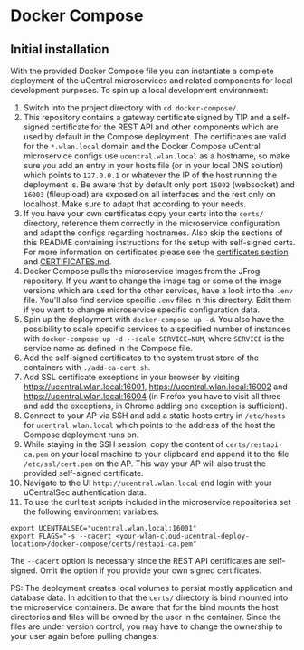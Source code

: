 # Docker Compose
## Initial installation
With the provided Docker Compose file you can instantiate a complete deployment of the uCentral microservices and related components for local development purposes. To spin up a local development environment:
1. Switch into the project directory with `cd docker-compose/`.
2. This repository contains a gateway certificate signed by TIP and a self-signed certificate for the REST API and other components which are used by default in the Compose deployment. The certificates are valid for the `*.wlan.local` domain and the Docker Compose uCentral microservice configs use `ucentral.wlan.local` as a hostname, so make sure you add an entry in your hosts file (or in your local DNS solution) which points to `127.0.0.1` or whatever the IP of the host running the deployment is. Be aware that by default only port `15002` (websocket) and `16003` (fileupload) are exposed on all interfaces and the rest only on localhost. Make sure to adapt that according to your needs.
3. If you have your own certificates copy your certs into the `certs/` directory, reference them correctly in the microservice configuration and adapt the configs regarding hostnames. Also skip the sections of this README containing instructions for the setup with self-signed certs. For more information on certificates please see the [certificates section](https://github.com/Telecominfraproject/wlan-cloud-ucentralgw#certificates) and [CERTIFICATES.md](https://github.com/Telecominfraproject/wlan-cloud-ucentralgw/blob/master/CERTIFICATES.md).
4. Docker Compose pulls the microservice images from the JFrog repository. If you want to change the image tag or some of the image versions which are used for the other services, have a look into the `.env` file. You'll also find service specific `.env` files in this directory. Edit them if you want to change microservice specific configuration data.
5. Spin up the deployment with `docker-compose up -d`. You also have the possibility to scale specific services to a specified number of instances with `docker-compose up -d --scale SERVICE=NUM`, where `SERVICE` is the service name as defined in the Compose file.
6. Add the self-signed certificates to the system trust store of the containers with `./add-ca-cert.sh`.
7. Add SSL certificate exceptions in your browser by visiting https://ucentral.wlan.local:16001, https://ucentral.wlan.local:16002 and https://ucentral.wlan.local:16004 (in Firefox you have to visit all three and add the exceptions, in Chrome adding one exception is sufficient).
8. Connect to your AP via SSH and add a static hosts entry in `/etc/hosts` for `ucentral.wlan.local` which points to the address of the host the Compose deployment runs on.
9. While staying in the SSH session, copy the content of `certs/restapi-ca.pem` on your local machine to your clipboard and append it to the file `/etc/ssl/cert.pem` on the AP. This way your AP will also trust the provided self-signed certificate.
10. Navigate to the UI `http://ucentral.wlan.local` and login with your uCentralSec authentication data.
11. To use the curl test scripts included in the microservice repositories set the following environment variables:
```
export UCENTRALSEC="ucentral.wlan.local:16001"
export FLAGS="-s --cacert <your-wlan-cloud-ucentral-deploy-location>/docker-compose/certs/restapi-ca.pem"
```
The `--cacert` option is necessary since the REST API certificates are self-signed. Omit the option if you provide your own signed certificates.

PS: The deployment creates local volumes to persist mostly application and database data. In addition to that the `certs/` directory is bind mounted into the microservice containers. Be aware that for the bind mounts the host directories and files will be owned by the user in the container. Since the files are under version control, you may have to change the ownership to your user again before pulling changes.
